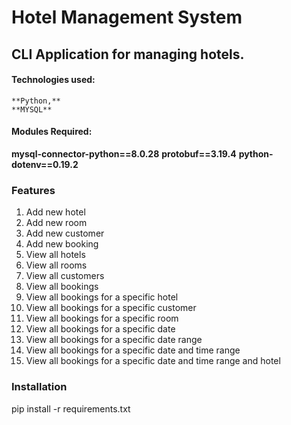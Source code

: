 # Hotel Management System

## CLI Application for managing hotels.

#### Technologies used:
    **Python,**
    **MYSQL**

#### Modules Required: 
**mysql-connector-python==8.0.28** 
**protobuf==3.19.4** 
**python-dotenv==0.19.2**

    
### Features

1. Add new hotel
2. Add new room
3. Add new customer
4. Add new booking
5. View all hotels
6. View all rooms
7. View all customers
8. View all bookings
9. View all bookings for a specific hotel
10. View all bookings for a specific customer
11. View all bookings for a specific room
12. View all bookings for a specific date
13. View all bookings for a specific date range
14. View all bookings for a specific date and time range
15. View all bookings for a specific date and time range and hotel

### Installation
pip install -r requirements.txt